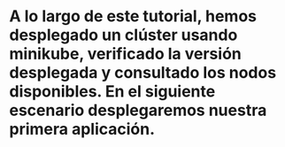 # A lo largo de este tutorial, hemos desplegado un clúster usando minikube, verificado la versión desplegada y consultado los nodos disponibles. En el siguiente escenario desplegaremos nuestra primera aplicación. #
